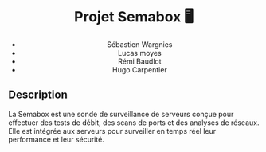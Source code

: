 <div align="center">
  <h1>Projet Semabox 🖥️</h1>

<ul>
<li> Sébastien Wargnies </li>
<li> Lucas moyes  </li>
<li> Rémi Baudlot  </li>
<li> Hugo Carpentier </li>

</ul>
</div>

## Description

La Semabox est une sonde de surveillance de serveurs conçue pour effectuer des tests de débit, des scans de ports et des analyses de réseaux. Elle est intégrée aux serveurs pour surveiller en temps réel leur performance et leur sécurité.

